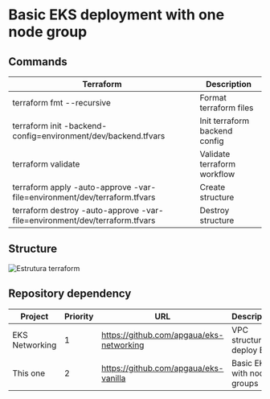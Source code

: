 #  Basic EKS deployment with one node group

## Commands

| Terraform | Description |
|--------------------|-------------|
| terraform fmt --recursive | Format terraform files |
| terraform init -backend-config=environment/dev/backend.tfvars | Init terraform backend config|
| terraform validate | Validate terraform workflow |
| terraform apply -auto-approve -var-file=environment/dev/terraform.tfvars | Create structure |
| terraform destroy -auto-approve -var-file=environment/dev/terraform.tfvars | Destroy structure |

## Structure
![Estrutura terraform](diagrama.png)

## Repository dependency
| Project | Priority | URL | Description |
|---------|----------|-----|-------------|
| EKS Networking | 1 | https://github.com/apgaua/eks-networking | VPC structure to deploy EKS |
| This one | 2 | https://github.com/apgaua/eks-vanilla | Basic EKS with node groups |